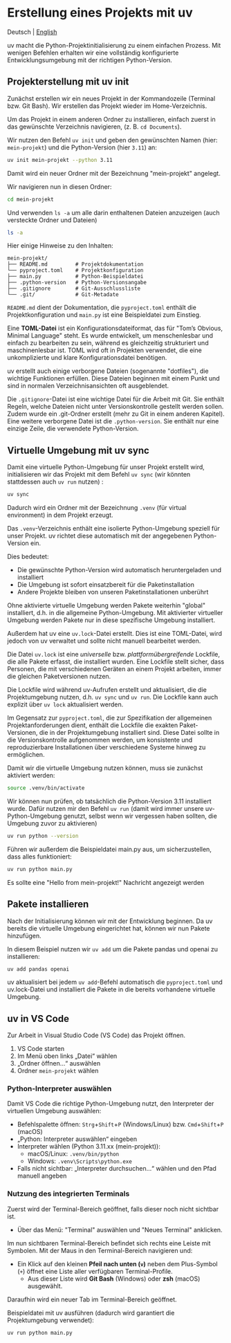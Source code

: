 # Erstellung eines Projekts mit uv
Deutsch | [English](../en/uv-projekt.md)

uv macht die Python-Projektinitialisierung zu einem einfachen Prozess. Mit wenigen Befehlen erhalten wir eine vollständig konfigurierte Entwicklungsumgebung mit der richtigen Python-Version. 

## Projekterstellung mit uv init

Zunächst erstellen wir ein neues Projekt in der Kommandozeile (Terminal bzw. Git Bash). Wir erstellen das Projekt wieder im Home-Verzeichnis.

Um das Projekt in einem anderen Ordner zu installieren, einfach zuerst in das gewünschte Verzeichnis navigieren, (z. B. `cd Documents`).

 Wir nutzen den Befehl `uv init` und geben den gewünschten Namen (hier: `mein-projekt`) und die Python-Version (hier `3.11`) an:


```bash
uv init mein-projekt --python 3.11
```

Damit wird ein neuer Ordner mit der Bezeichnung "mein-projekt" angelegt. 

Wir navigieren nun in diesen Ordner:

```bash
cd mein-projekt
```

Und verwenden `ls -a` um alle darin enthaltenen Dateien anzuzeigen (auch versteckte Ordner und Dateien)

```bash
ls -a
```

Hier einige Hinweise zu den Inhalten:

```
mein-projekt/
├── README.md         # Projektdokumentation
└── pyproject.toml    # Projektkonfiguration
├── main.py           # Python-Beispieldatei
├── .python-version   # Python-Versionsangabe
├── .gitignore        # Git-Ausschlussliste
└── .git/             # Git-Metadate
```

`README.md` dient der Dokumentation, die `pyproject.toml` enthält die Projektkonfiguration und `main.py` ist eine Beispieldatei zum Einstieg.


Eine **TOML-Datei** ist ein Konfigurationsdateiformat, das für "Tom’s Obvious, Minimal Language" steht. Es wurde entwickelt, um menschenlesbar und einfach zu bearbeiten zu sein, während es gleichzeitig strukturiert und maschinenlesbar ist. TOML wird oft in Projekten verwendet, die eine unkomplizierte und klare Konfigurationsdatei benötigen.


uv erstellt auch einige verborgene Dateien (sogenannte "dotfiles"), die wichtige Funktionen erfüllen. Diese Dateien beginnen mit einem Punkt und sind in normalen Verzeichnisansichten oft ausgeblendet. 

Die `.gitignore`-Datei ist eine wichtige Datei für die Arbeit mit Git. Sie enthält Regeln, welche Dateien nicht unter Versionskontrolle gestellt werden sollen. Zudem wurde ein .git-Ordner erstellt (mehr zu Git in einem anderen Kapitel). Eine weitere verborgene Datei ist die `.python-version`. Sie enthält nur eine einzige Zeile, die verwendete Python-Version. 


## Virtuelle Umgebung mit uv sync

Damit eine virtuelle Python-Umgebung für unser Projekt erstellt wird, initialisieren wir das Projekt mit dem Befehl `uv sync` (wir könnten stattdessen auch `uv run` nutzen) :

```bash
uv sync
```

Dadurch wird ein Ordner mit der Bezeichnung `.venv` (für virtual environment) in dem Projekt erzeugt. 


Das `.venv`-Verzeichnis enthält eine isolierte Python-Umgebung speziell für unser Projekt. uv richtet diese automatisch mit der angegebenen Python-Version ein. 

Dies bedeutet:

- Die gewünschte Python-Version wird automatisch heruntergeladen und installiert
- Die Umgebung ist sofort einsatzbereit für die Paketinstallation
- Andere Projekte bleiben von unseren Paketinstallationen unberührt

Ohne aktivierte virtuelle Umgebung werden Pakete weiterhin "global" installiert, d.h. in die allgemeine Python-Umgebung. Mit aktivierter virtueller Umgebung werden Pakete nur in diese spezifische Umgebung installiert. 



Außerdem hat uv eine `uv.lock`-Datei erstellt. Dies ist eine TOML-Datei, wird jedoch von uv verwaltet und sollte nicht manuell bearbeitet werden. 

Die Datei `uv.lock` ist eine *universelle* bzw. *plattformübergreifende* Lockfile, die alle Pakete erfasst, die installiert wurden. Eine Lockfile stellt sicher, dass Personen, die mit verschiedenen Geräten an einem Projekt arbeiten, immer die gleichen Paketversionen nutzen. 

Die Lockfile wird während uv-Aufrufen erstellt und aktualisiert, die die Projektumgebung nutzen, d.h. `uv sync` und `uv run`. Die Lockfile kann auch explizit über `uv lock` aktualisiert werden.

Im Gegensatz zur `pyproject.toml`, die zur Spezifikation der allgemeinen Projektanforderungen dient, enthält die Lockfile die exakten Paket-Versionen, die in der Projektumgebung installiert sind. Diese Datei sollte in die Versionskontrolle aufgenommen werden, um konsistente und reproduzierbare Installationen über verschiedene Systeme hinweg zu ermöglichen.


Damit wir die virtuelle Umgebung nutzen können, muss sie zunächst aktiviert werden: 

```bash
source .venv/bin/activate
```

Wir können nun prüfen, ob tatsächlich die Python-Version 3.11 installiert wurde. Dafür nutzen mir den Befehl `uv run` (damit wird immer unsere uv-Python-Umgebung genutzt, selbst wenn wir vergessen haben sollten, die Umgebung zuvor zu aktivieren) 

```bash
uv run python --version
```

Führen wir außerdem die Beispieldatei main.py aus, um sicherzustellen, dass alles funktioniert:


```bash
uv run python main.py
```

Es sollte eine "Hello from mein-projekt!" Nachricht angezeigt werden


## Pakete installieren

Nach der Initialisierung können wir mit der Entwicklung beginnen. Da uv bereits die virtuelle Umgebung eingerichtet hat, können wir nun Pakete hinzufügen.

In diesem Beispiel nutzen wir `uv add` um die Pakete pandas und openai zu installieren:

```bash
uv add pandas openai 
```


uv aktualisiert bei jedem `uv add`-Befehl automatisch die `pyproject.toml` und uv.lock-Datei und installiert die Pakete in die bereits vorhandene virtuelle Umgebung.

## uv in VS Code

Zur Arbeit in Visual Studio Code (VS Code) das Projekt öffnen.

1. VS Code starten
2. Im Menü oben links „Datei“ wählen
3. „Ordner öffnen…“ auswählen
4. Ordner `mein-projekt` wählen

### Python-Interpreter auswählen

Damit VS Code die richtige Python-Umgebung nutzt, den Interpreter der virtuellen Umgebung auswählen:

- Befehlspalette öffnen: `Strg`+`Shift`+`P` (Windows/Linux) bzw. `Cmd`+`Shift`+`P` (macOS)
- „Python: Interpreter auswählen“ eingeben
- Interpreter wählen (Python 3.11.xx (mein-projekt)):
    - macOS/Linux: `.venv/bin/python`
    - Windows: `.venv\Scripts\python.exe`
- Falls nicht sichtbar: „Interpreter durchsuchen…“ wählen und den Pfad manuell angeben


### Nutzung des integrierten Terminals


Zuerst wird der Terminal-Bereich geöffnet, falls dieser noch nicht sichtbar ist.

- Über das Menü: "Terminal" auswählen und "Neues Terminal" anklicken.

Im nun sichtbaren Terminal-Bereich befindet sich rechts eine Leiste mit Symbolen. Mit der Maus in den Terminal-Bereich navigieren und:

- Ein Klick auf den kleinen **Pfeil nach unten (`v`)** neben dem Plus-Symbol (`+`) öffnet eine Liste aller verfügbaren Terminal-Profile.
  * Aus dieser Liste wird **Git Bash** (Windows) oder **zsh** (macOS) ausgewählt.

Daraufhin wird ein neuer Tab im Terminal-Bereich geöffnet.

Beispieldatei mit uv ausführen (dadurch wird garantiert die Projektumgebung verwendet):

```bash
uv run python main.py
```

